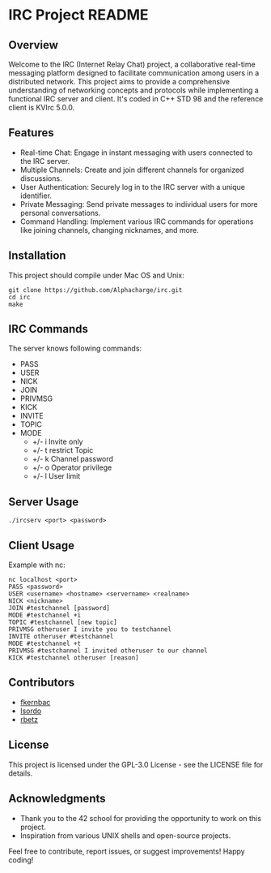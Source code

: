 # IRC Project README
## Overview
Welcome to the IRC (Internet Relay Chat) project, a collaborative real-time messaging platform designed to facilitate communication among users in a distributed network. This project aims to provide a comprehensive understanding of networking concepts and protocols while implementing a functional IRC server and client.
It's coded in C++ STD 98 and the reference client is KVIrc 5.0.0.

## Features
- Real-time Chat: Engage in instant messaging with users connected to the IRC server.
- Multiple Channels: Create and join different channels for organized discussions.
- User Authentication: Securely log in to the IRC server with a unique identifier.
- Private Messaging: Send private messages to individual users for more personal conversations.
- Command Handling: Implement various IRC commands for operations like joining channels, changing nicknames, and more.

## Installation
This project should compile under Mac OS and Unix:
```
git clone https://github.com/Alphacharge/irc.git
cd irc
make
```

## IRC Commands
The server knows following commands:
- PASS
- USER
- NICK
- JOIN
- PRIVMSG
- KICK
- INVITE
- TOPIC
- MODE
  + +/- i Invite only
  + +/- t restrict Topic
  + +/- k Channel password
  + +/- o Operator privilege
  + +/- l User limit

## Server Usage
```
./ircserv <port> <password>
```

## Client Usage
Example with nc:
```
nc localhost <port>
PASS <password>
USER <username> <hostname> <servername> <realname>
NICK <nickname>
JOIN #testchannel [password]
MODE #testchannel +i
TOPIC #testchannel [new topic]
PRIVMSG otheruser I invite you to testchannel
INVITE otheruser #testchannel
MODE #testchannel +t
PRIVMSG #testchannel I invited otheruser to our channel
KICK #testchannel otheruser [reason]
```

## Contributors
- [fkernbac](https://github.com/fkernbac)
- [lsordo](https://github.com/sc00bid00)
- [rbetz](https://github.com/Alphacharge)

## License
This project is licensed under the GPL-3.0 License - see the LICENSE file for details.

## Acknowledgments
- Thank you to the 42 school for providing the opportunity to work on this project.
- Inspiration from various UNIX shells and open-source projects.

Feel free to contribute, report issues, or suggest improvements! Happy coding!
